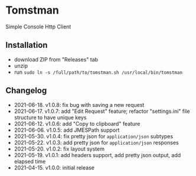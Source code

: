 # Tomstman
Simple Console Http Client

## Installation
- download ZIP from "Releases" tab
- unzip
- run `sudo ln -s /full/path/to/tomstman.sh /usr/local/bin/tomstman`

## Changelog
- 2021-06-18. v1.0.8: fix bug with saving a new request
- 2021-06-17. v1.0.7: add "Edit Request" feature; refactor "settings.ini" file structure to have unique keys
- 2021-06-12. v1.0.6: add "Copy to clipboard" feature
- 2021-06-06. v1.0.5: add JMESPath support
- 2021-05-30. v1.0.4: fix pretty json for `application/json` subtypes
- 2021-05-22. v1.0.3: add pretty json for `application/json` responses
- 2021-05-20. v1.0.2: fix layout system
- 2021-05-19. v1.0.1: add headers support, add pretty json output, add elapsed time
- 2021-04-15. v1.0.0: initial release

